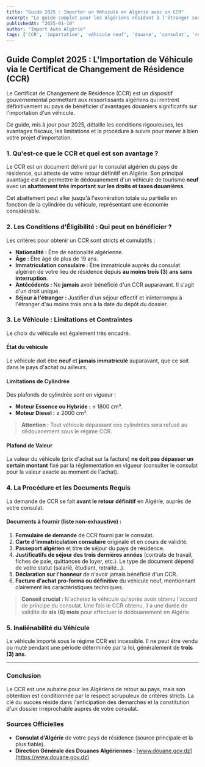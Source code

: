 ```yaml
---
title: "Guide 2025 : Importer un Véhicule en Algérie avec un CCR"
excerpt: "Le guide complet pour les Algériens résidant à l'étranger sur l'importation d'un véhicule neuf avec un Certificat de Changement de Résidence (CCR). Avantages, conditions, démarches et documents."
publishedAt: "2025-01-10"
author: "Import Auto Algérie"
tags: ['CCR', 'importation', 'véhicule neuf', 'douane', 'consulat', 'résident étranger', 'réglementation 2025']
---
```


## Guide Complet 2025 : L'Importation de Véhicule via le Certificat de Changement de Résidence (CCR)

Le Certificat de Changement de Résidence (CCR) est un dispositif gouvernemental permettant aux ressortissants algériens qui rentrent définitivement au pays de bénéficier d'avantages douaniers significatifs sur l'importation d'un véhicule.

Ce guide, mis à jour pour 2025, détaille les conditions rigoureuses, les avantages fiscaux, les limitations et la procédure à suivre pour mener à bien votre projet d'importation.

### 1. Qu'est-ce que le CCR et quel est son avantage ?

Le CCR est un document délivré par le consulat algérien du pays de résidence, qui atteste de votre retour définitif en Algérie. Son principal avantage est de permettre le dédouanement d'un véhicule de tourisme **neuf** avec un **abattement très important sur les droits et taxes douanières**.

Cet abattement peut aller jusqu'à l'exonération totale ou partielle en fonction de la cylindrée du véhicule, représentant une économie considérable.

### 2. Les Conditions d'Éligibilité : Qui peut en bénéficier ?

Les critères pour obtenir un CCR sont stricts et cumulatifs :
-   **Nationalité :** Être de nationalité algérienne.
-   **Âge :** Être âgé de plus de 19 ans.
-   **Immatriculation consulaire :** Être immatriculé auprès du consulat algérien de votre lieu de résidence depuis **au moins trois (3) ans sans interruption**.
-   **Antécédents :** Ne **jamais** avoir bénéficié d'un CCR auparavant. Il s'agit d'un droit unique.
-   **Séjour à l'étranger :** Justifier d'un séjour effectif et ininterrompu à l'étranger d'au moins trois ans à la date du dépôt du dossier.

### 3. Le Véhicule : Limitations et Contraintes

Le choix du véhicule est également très encadré.

#### État du véhicule
Le véhicule doit être **neuf** et **jamais immatriculé** auparavant, que ce soit dans le pays d'achat ou ailleurs.

#### Limitations de Cylindrée
Des plafonds de cylindrée sont en vigueur :
-   **Moteur Essence ou Hybride :** ≤ 1800 cm³.
-   **Moteur Diesel :** ≤ 2000 cm³.

> **Attention :** Tout véhicule dépassant ces cylindrées sera refusé au dédouanement sous le régime CCR.

#### Plafond de Valeur
La valeur du véhicule (prix d'achat sur la facture) **ne doit pas dépasser un certain montant** fixé par la réglementation en vigueur (consulter le consulat pour la valeur exacte au moment de l'achat).

### 4. La Procédure et les Documents Requis

La demande de CCR se fait **avant le retour définitif** en Algérie, auprès de votre consulat.

#### Documents à fournir (liste non-exhaustive) :
1.  **Formulaire de demande** de CCR fourni par le consulat.
2.  **Carte d'immatriculation consulaire** originale et en cours de validité.
3.  **Passeport algérien** et titre de séjour du pays de résidence.
4.  **Justificatifs de séjour des trois dernières années** (contrats de travail, fiches de paie, quittances de loyer, etc.). Le type de document dépend de votre statut (salarié, étudiant, retraité...).
5.  **Déclaration sur l'honneur** de n'avoir jamais bénéficié d'un CCR.
6.  **Facture d'achat pro-forma ou définitive** du véhicule neuf, mentionnant clairement les caractéristiques techniques.

> **Conseil crucial :** N'achetez le véhicule qu'après avoir obtenu l'accord de principe du consulat. Une fois le CCR obtenu, il a une durée de validité de **six (6) mois** pour effectuer le dédouanement en Algérie.

### 5. Inaliénabilité du Véhicule

Le véhicule importé sous le régime CCR est incessible. Il ne peut être vendu ou muté pendant une période déterminée par la loi, généralement de **trois (3) ans**.

---

### Conclusion

Le CCR est une aubaine pour les Algériens de retour au pays, mais son obtention est conditionnée par le respect scrupuleux de critères stricts. La clé du succès réside dans l'anticipation des démarches et la constitution d'un dossier irréprochable auprès de votre consulat.

### Sources Officielles

-   **Consulat d'Algérie** de votre pays de résidence (source principale et la plus fiable).
-   **Direction Générale des Douanes Algériennes :** [www.douane.gov.dz](https://www.douane.gov.dz) 